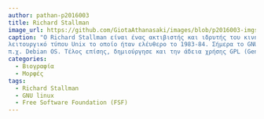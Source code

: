 ```yaml
---
author: pathan-p2016003
title: Richard Stallman
image_url: https://github.com/GiotaAthanasaki/images/blob/p2016003-imgs/richard-stallman.jpeg
caption: "O Richard Stallman είναι ένας ακτιβιστής και ιδρυτής του κινήματος για ελέυθερο λογισμικό. Αποτελεί τον πατέρα του GNU πρώτος αυτός δημιούργησε ένα 
λειτουργικό τύπου Unix το οποίο ήταν ελέυθερο το 1983-84. Σήμερα το GNU αποτελεί την βάση για τα ελεύθερα λειτουργικά συστήματα τύπου Linux, γνωστά ως GNU/Linux 
π.χ. Debian OS. Τέλος επίσης, δημιούργησε και την άδεια χρήσης GPL (General Public License)."
categories:
  - Βιογραφία
  - Μορφές
tags:
  - Richard Stallman
  - GNU linux
  - Free Software Foundation (FSF)
---
```

